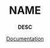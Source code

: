 <div align="center">

<h1>NAME</h1>

**DESC**

[Documentation](https://MichaelOstermann.github.io/NAME)

</div>
